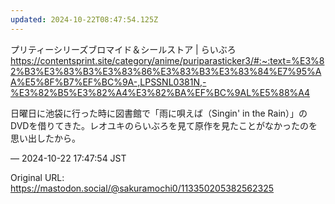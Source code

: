 ```yaml
---
updated: 2024-10-22T08:47:54.125Z
---
```


<p>プリティーシリーズブロマイド＆シールストア | らいぶろ<br /><a href="https://contentsprint.site/category/anime/puriparasticker3/#:~:text=%E3%82%B3%E3%83%B3%E3%83%86%E3%83%B3%E3%83%84%E7%95%AA%E5%8F%B7%EF%BC%9A-,LPSSNL0381N,-%E3%82%B5%E3%82%A4%E3%82%BA%EF%BC%9AL%E5%88%A4" target="_blank" rel="nofollow noopener noreferrer" translate="no"><span class="invisible">https://</span><span class="ellipsis">contentsprint.site/category/an</span><span class="invisible">ime/puriparasticker3/#:~:text=%E3%82%B3%E3%83%B3%E3%83%86%E3%83%B3%E3%83%84%E7%95%AA%E5%8F%B7%EF%BC%9A-,LPSSNL0381N,-%E3%82%B5%E3%82%A4%E3%82%BA%EF%BC%9AL%E5%88%A4</span></a></p><p>日曜日に池袋に行った時に図書館で「雨に唄えば（Singin&#39; in the Rain）」のDVDを借りてきた。レオユキのらいぶろを見て原作を見たことがなかったのを思い出したから。</p>

&mdash; 2024-10-22 17:47:54 JST

Original URL: https://mastodon.social/@sakuramochi0/113350205382562325
